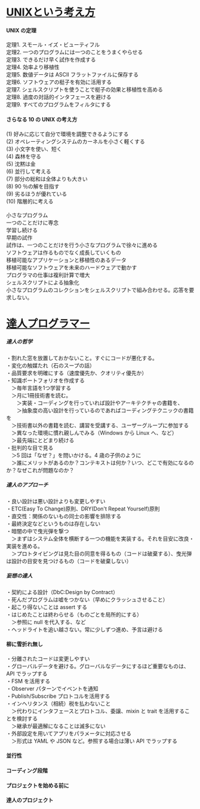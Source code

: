 # [UNIXという考え方](https://www.amazon.co.jp/dp/4274064069/)

#### UNIX の定理<br/>
定理1. スモール・イズ・ビューティフル<br/>
定理2. 一つのプログラムには一つのことをうまくやらせる<br/>
定理3. できるだけ早く試作を作成する<br/>
定理4. 効率より移植性<br/>
定理5. 数値データは ASCII フラットファイルに保存する<br/>
定理6. ソフトウェアの梃子を有効に活用する<br/>
定理7. シェルスクリプトを使うことで梃子の効果と移植性を高める<br/>
定理8. 過度の対話的インタフェースを避ける<br/>
定理9. すべてのプログラムをフィルタにする<br/>
#### さらなる 10 の UNIX の考え方<br/>
(1) 好みに応じて自分で環境を調整できるようにする<br/>
(2) オペレーティングシステムのカーネルを小さく軽くする<br/>
(3) 小文字を使い、短く<br/>
(4) 森林を守る<br/>
(5) 沈黙は金<br/>
(6) 並行して考える<br/>
(7) 部分の総和は全体よりも大きい<br/>
(8) 90 ％の解を目指す<br/>
(9) 劣るほうが優れている<br/>
(10) 階層的に考える<br/>
<br/>
小さなプログラム<br/>
一つのことだけに専念<br/>
学習し続ける<br/>
早期の試作<br/>
試作は、一つのことだけを行う小さなプログラムで徐々に進める<br/>
ソフトウェアは作るものでなく成長していくもの<br/>
移植可能なアプリケーションと移植性のあるデータ<br/>
移植可能なソフトウェアを未来のハードウェアで動かす<br/>
プログラマの仕事は複利計算で増大<br/>
シェルスクリプトによる抽象化<br/>
小さなプログラムのコレクションをシェルスクリプトで組み合わせる。応答を要求しない。<br/>

# [達人プログラマー](https://www.amazon.co.jp/dp/4274226298)
##### 達人の哲学
・割れた窓を放置しておかないこと。すぐにコードが悪化する。<br/>
・変化の触媒たれ（石のスープの話）<br/>
・品質要求を明確にする（速度優先か、クオリティ優先か）<br/>
・知識ポートフォリオを作成する<br/>
　＞毎年言語を1つ学習する<br/>
　＞月に1冊技術書を読む。<br/>
　　＞実装・コーディングを行っていれば設計やアーキテクチャの書籍を、<br/>
　　＞抽象度の高い設計を行っているのであればコーディングテクニックの書籍を<br/>
　＞技術書以外の書籍を読む、講習を受講する、ユーザーグループに参加する<br/>
　＞異なった環境に慣れ親しんでみる（Windows から Linux へ、など）<br/>
　＞最先端にとどまり続ける<br/>
・批判的な目で見る<br/>
　＞5 回は「なぜ？」を問いかける。4 歳の子供のように<br/>
　＞誰にメリットがあるのか？コンテキストは何か？いつ、どこで有効になるのか？なぜこれが問題なのか？<br/>
##### 達人のアプローチ
・良い設計は悪い設計よりも変更しやすい<br/>
・ETC(Easy To Change)原則、DRY(Don't Repeat Yourself)原則<br/>
・直交性：関係のないもの同士の影響を排除する<br/>
・最終決定などというものは存在しない<br/>
・暗闇の中で曳光弾を撃つ<br/>
　＞まずはシステム全体を横断する一つの機能を実装する。それを目安に改良・実装を進める。<br/>
　＞プロトタイピングは見た目の同意を得るもの（コードは破棄する）、曳光弾は設計の目安を見つけるもの（コードを破棄しない）<br/>
##### 妄想の達人
・契約による設計（DbC:Design by Contract）<br/>
・死んだプログラムは嘘をつかない（早めにクラッシュさせること）<br/>
・起こり得ないことは assert する<br/>
・はじめたことは終わらせる（ものごとを局所的にする）<br/>
　＞参照に null を代入する、など<br/>
・ヘッドライトを追い越さない。常に少しずつ進め、予言は避ける<br/>
#### 柳に雪折れ無し
・分離されたコードは変更しやすい<br/>
・グローバルデータを避ける。グローバルなデータにするほど重要なものは、API でラップする<br/>
・FSM を活用する<br/>
・Observer パターンでイベントを通知<br/>
・Publish/Subscribe プロトコルを活用する<br/>
・インヘリタンス（相続）税を払わないこと<br/>
　＞代わりにインタフェースとプロトコル、委譲、mixin と trait を活用することを検討する<br/>
　＞継承が最適解になることは滅多にない<br/>
・外部設定を用いてアプリをパラメータに対応させる<br/>
　＞形式は YAML や JSON など。参照する場合は薄い API でラップする<br/>
#### 並行性
#### コーディング段階
#### プロジェクトを始める前に
#### 達人のプロジェクト
